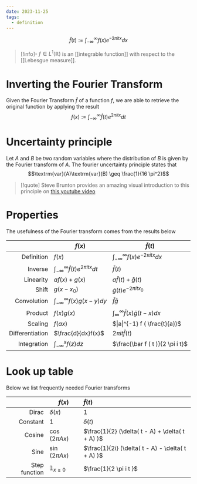 ```yaml
---
date: 2023-11-25
tags:
  - definition
---
```


$$\hat f ( t ) := \int_{- \infty}^{\infty} f(x) e^{-2 \pi i t x  } dx$$

>[!info]-
> $f \in L^1 ( \mathbb{R})$ is an [[integrable function]] with respect to the [[Lebesgue measure]].

# Inverting the Fourier Transform

Given the Fourier Transform $\hat f$ of a function $f$, we are able to retrieve the original function by applying the result $$f ( x ) := \int_{- \infty}^{\infty} \hat f( t ) e^{2 \pi i t x  } d t$$
# Uncertainty principle

Let $A$ and $B$ be two random variables where the distribution of $B$ is given by the Fourier transform of $A$. The fourier uncertainty principle states that $$\textrm{var}(A)\textrm{var}(B) \geq \frac{1}{16 \pi^2}$$ 
>[!quote]
> Steve Brunton provides an amazing visual introduction to this principle on [this youtube video](https://www.youtube.com/watch?app=desktop&v=D1WfID6kk90)


# Properties

The usefulness of the Fourier transform comes from the results below

| | $f(x)$ | $\bar f ( t )$ |
| ---: | --- | --- |
| Definition | $f(x)$ | $\int_{- \infty}^{\infty} f(x) e^{-2 \pi i t x  } dx$ |
| Inverse | $\int_{- \infty}^{\infty} \hat f( t ) e^{2 \pi i t x  } d t$ | $\bar f ( t )$ |
| Linearity | $a f(x) + g(x)$ | $a \bar{f}( t ) + \bar{g}( t )$ |
| Shift | $g(x-x_0)$ | $\bar g(t) e^{-2 \pi i t x_0 }$ |
| Convolution | $\int_{- \infty}^{\infty} f(x) g(x-y) dy$ | $\bar f \bar g$ |
| Product | $f(x)g(x)$ | $\int_{\infty}^{\infty} \bar f (x) \bar g (t -x)dx$   |
| Scaling | $f(ax)$ | $\|a\|^{-1} f ( \frac{t}{a})$ |
| Differentiation | $\frac{d}{dx}f(x)$ | $2\pi i t \bar f ( t )$ |
| Integration | $\int_{- \infty}^{x} f(z)dz$ | $\frac{\bar f ( t )}{2 \pi i t}$ |

# Look up table

Below we list frequently needed Fourier transforms

| | $f(x)$ | $\hat f(t)$ |
| ---: | --- | :--- |
| Dirac | $\delta (x)$ | 1 |
| Constant | 1 | $\delta ( t )$ |
| Cosine | $\cos(2 \pi A x)$ | $\frac{1}{2} (\delta( t - A) + \delta( t + A) )$ |
| Sine | $\sin(2 \pi A x)$ | $\frac{1}{2i} (\delta( t - A) - \delta( t + A) )$ |
| Step function | $\mathbb{1}_{x \geq 0}$ | $\frac{1}{2 \pi i t }$ |
